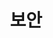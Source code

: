 ---
layout: list
title: 보안
slug: security
description: >
  사이버 보안, 물리보안, IT보안, 정보보안, 클라우드 보안
sitemap: false
---